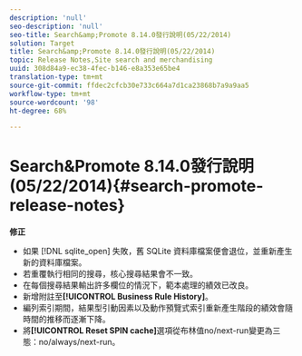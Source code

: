 ```yaml
---
description: 'null'
seo-description: 'null'
seo-title: Search&amp;Promote 8.14.0發行說明(05/22/2014)
solution: Target
title: Search&amp;Promote 8.14.0發行說明(05/22/2014)
topic: Release Notes,Site search and merchandising
uuid: 308d84a9-ec38-4fec-b146-e8a353e65be4
translation-type: tm+mt
source-git-commit: ffdec2cfcb30e733c664a7d1ca23868b7a9a9aa5
workflow-type: tm+mt
source-wordcount: '98'
ht-degree: 68%

---
```



# Search&amp;Promote 8.14.0發行說明(05/22/2014){#search-promote-release-notes}

**修正**

* 如果 [!DNL sqlite_open] 失敗，舊 SQLite 資料庫檔案便會退位，並重新產生新的資料庫檔案。
* 若重覆執行相同的搜尋，核心搜尋結果會不一致。
* 在每個搜尋結果輸出許多欄位的情況下，範本處理的績效已改良。
* 新增附註至&#x200B;**[!UICONTROL Business Rule History]**。
* 編列索引期間，結果型引動因素以及動作預覽式索引重新產生階段的績效會隨時間的推移而逐漸下降。
* 將&#x200B;**[!UICONTROL Reset SPIN cache]**&#x200B;選項從布林值no/next-run變更為三態：no/always/next-run。

